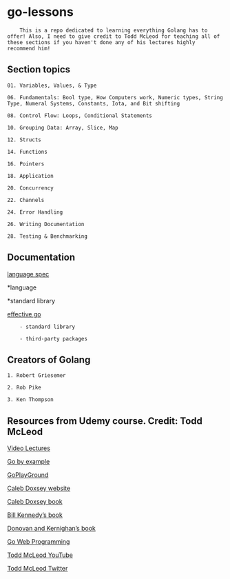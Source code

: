 # go-lessons

        This is a repo dedicated to learning everything Golang has to offer! Also, I need to give credit to Todd McLeod for teaching all of these sections if you haven't done any of his lectures highly recommend him!

## Section topics

    01. Variables, Values, & Type

    06. Fundamentals: Bool type, How Computers work, Numeric types, String Type, Numeral Systems, Constants, Iota, and Bit shifting

    08. Control Flow: Loops, Conditional Statements

    10. Grouping Data: Array, Slice, Map

    12. Structs

    14. Functions

    16. Pointers

    18. Application

    20. Concurrency

    22. Channels

    24. Error Handling

    26. Writing Documentation

    28. Testing & Benchmarking

## Documentation 

[language spec](#https://golang.org/ref/spec)

*language

*standard library

[effective go](#https://golang.org/doc/effective_go.html)

        - standard library

        - third-party packages
        
## Creators of Golang
    
    1. Robert Griesemer

    2. Rob Pike

    3. Ken Thompson

## Resources from Udemy course. Credit: Todd McLeod

[Video Lectures](#https://www.udemy.com/course/learn-how-to-code/learn/lecture/11922068?start=15#overview)

[Go by example](#https://gobyexample.com/)
    
[GoPlayGround](#https://play.golang.org/p/v3rrZLwEUC)

[Caleb Doxsey website](#http://www.doxsey.net/)

[Caleb Doxsey book](#http://amzn.to/1OnFtPY)
     
[Bill Kennedy’s book](#http://amzn.to/1kGGsPv)

[Donovan and Kernighan’s book](#http://amzn.to/1RIM5HP)

[Go Web Programming](#http://amzn.to/2dVlW07)

[Todd McLeod YouTube](#https://www.youtube.com/user/toddmcleod)

[Todd McLeod Twitter](#https://twitter.com/Todd_McLeod)